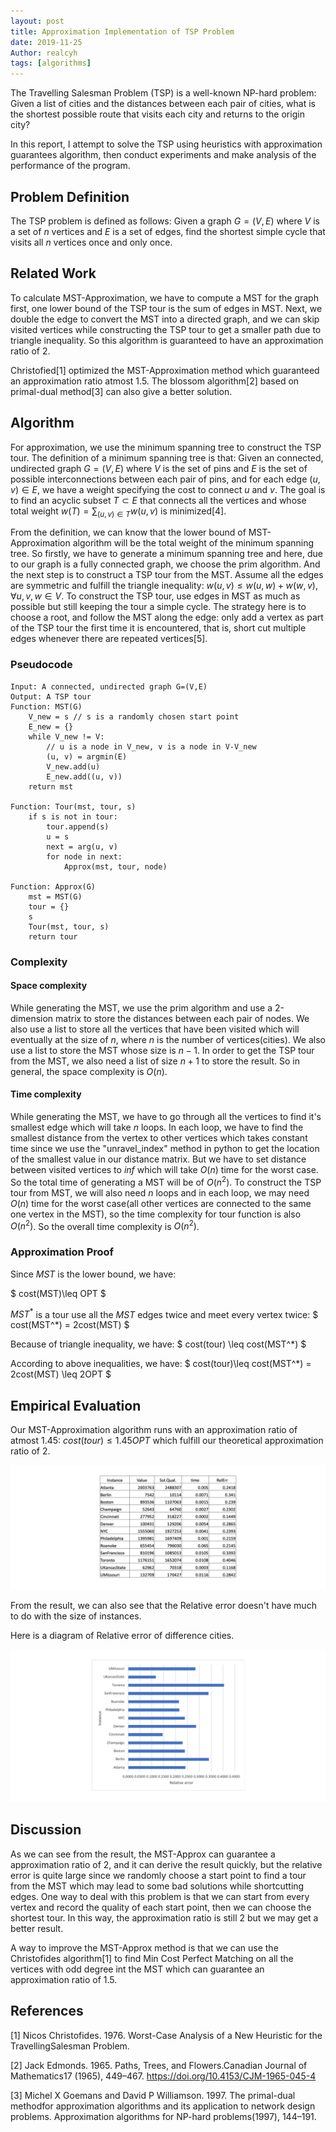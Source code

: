 ```yaml
---
layout: post
title: Approximation Implementation of TSP Problem
date: 2019-11-25
Author: realcyh
tags: [algorithms]
---
```


The Travelling Salesman Problem (TSP) is a well-known NP-hard problem: Given a list of cities and the distances between each pair of cities, what is the shortest possible route that visits each city and returns to the origin city? 

In this report, I attempt to solve the TSP using heuristics with approximation guarantees algorithm, then conduct experiments and make analysis of the performance of the program. 

## Problem Definition
The TSP problem is defined as follows: Given a graph $G=(V,E)$ where $V$ is a set of $n$ vertices and $E$ is a set of edges, find the shortest simple cycle that visits all $n$ vertices once and only once.

## Related Work
To calculate MST-Approximation, we have to compute a MST for the graph first, one lower bound of the TSP tour is the sum of edges in MST. Next, we double the edge to convert the MST into a directed graph, and we can skip visited vertices while constructing the TSP tour to get a smaller path due to triangle inequality. So this algorithm is guaranteed to have an approximation ratio of 2.

Christofied[1] optimized the MST-Approximation method which guaranteed an approximation ratio atmost 1.5. The blossom algorithm[2] based on primal-dual method[3] can also give a better solution.

## Algorithm
For approximation, we use the minimum spanning tree to construct the TSP tour. The definition of a minimum spanning tree is that: Given an connected, undirected graph $G = (V,E)$ where $V$ is the set of pins and $E$ is the set of possible interconnections between each pair of pins, and for each edge $(u,v)\in E$, we have a weight specifying the cost to connect $u$ and $v$. The goal is to find an acyclic subset $T\subset E$ that connects all the vertices and whose total weight $w(T) = \sum_{(u,v)\in T} w(u,v)$ is minimized[4].

From the definition, we can know that the lower bound of MST-Approximation algorithm will be the total weight of the minimum spanning tree. So firstly, we have to generate a minimum spanning tree and here, due to our graph is a fully connected graph, we choose the prim algorithm. And the next step is to construct a TSP tour from the MST. Assume all the edges are symmetric and fulfill the triangle inequality: $w(u,v)\leq w(u,w)+w(w,v), \forall u,v,w\in V$. To construct the TSP tour, use edges in MST as much as possible but still keeping the tour a simple cycle. The strategy here is to choose a root, and follow the MST along the edge: only add a vertex as part of the TSP tour the first time it is encountered, that is, short cut multiple edges whenever there are repeated vertices[5].

### Pseudocode
	Input: A connected, undirected graph G=(V,E)
	Output: A TSP tour
	Function: MST(G)
		V_new = s // s is a randomly chosen start point
		E_new = {}
		while V_new != V:
			// u is a node in V_new, v is a node in V-V_new
			(u, v) = argmin(E)
			V_new.add(u)
			E_new.add((u, v))
		return mst

	Function: Tour(mst, tour, s)
		if s is not in tour:
			tour.append(s)
			u = s
			next = arg(u, v)
			for node in next:
				Approx(mst, tour, node)

	Function: Approx(G)
		mst = MST(G)
		tour = {}
		s
		Tour(mst, tour, s)
		return tour

### Complexity
#### Space complexity
While generating the MST, we use the prim algorithm and use a 2-dimension matrix to store the distances between each pair of nodes. We also use a list to store all the vertices that have been visited which will eventually at the size of $n$, where $n$ is the number of vertices(cities). We also use a list to store the MST whose size is $n-1$. In order to get the TSP tour from the MST, we also need a list of size $n+1$ to store the result. So in general, the space complexity is $O(n)$.

#### Time complexity
While generating the MST, we have to go through all the vertices to find it's smallest edge which will take $n$ loops. In each loop, we have to find the smallest distance from the vertex to other vertices which takes constant time since we use the "unravel\_index" method in python to get the location of the smallest value in our distance matrix. But we have to set distance between visited vertices to $inf$ which will take $O(n)$ time for the worst case. So the total time of generating a MST will be of $O(n^2)$. To construct the TSP tour from MST, we will also need $n$ loops and in each loop, we may need $O(n)$ time for the worst case(all other vertices are connected to the same one vertex in the MST), so the time complexity for tour function is also $O(n^2)$. So the overall time complexity is $O(n^2)$.

### Approximation Proof

Since $MST$ is the lower bound, we have:

$ cost(MST)\leq OPT $

$MST^*$ is a tour use all the $MST$ edges twice and meet every vertex twice:
$ cost(MST^*) = 2cost(MST) $

Because of triangle inequality, we have:
$ cost(tour) \leq cost(MST^*) $

According to above inequalities, we have:
$ cost(tour)\leq cost(MST^*) = 2cost(MST) \leq 2OPT $

## Empirical Evaluation
Our MST-Approximation algorithm runs with an approximation ratio of atmost 1.45:  $cost(tour)\leq 1.45OPT$ which fulfill our theoretical approximation ratio of 2.

![img](https://raw.githubusercontent.com/realcyh/yuhang-chen/master/images/tsp-relerror-table.png)

From the result, we can also see that the Relative error doesn't have much to do with the size of instances.

Here is a diagram of Relative error of difference cities.

![img](https://raw.githubusercontent.com/realcyh/yuhang-chen/master/images/tsp-relerror-chart.png)

## Discussion
As we can see from the result, the MST-Approx can guarantee a approximation ratio of 2, and it can derive the result quickly, but the relative error is quite large since we randomly choose a start point to find a tour from the MST which may lead to some bad solutions while shortcutting edges.  One way to deal with this problem is that we can start from every vertex and record the quality of each start point, then we can choose the shortest tour. In this way, the approximation ratio is still 2 but we may get a better result.

A way to improve the MST-Approx method is that we can use the Christofides algorithm[1] to find Min Cost Perfect Matching on all the vertices with odd degree int the MST which can guarantee an approximation ratio of 1.5.

## References
[1] Nicos Christofides. 1976. Worst-Case Analysis of a New Heuristic for the TravellingSalesman Problem.

[2] Jack Edmonds. 1965. Paths, Trees, and Flowers.Canadian Journal of Mathematics17 (1965), 449–467. https://doi.org/10.4153/CJM-1965-045-4

[3] Michel X Goemans and David P Williamson. 1997. The primal-dual methodfor approximation algorithms and its application to network design problems. Approximation algorithms for NP-hard problems(1997), 144–191.

